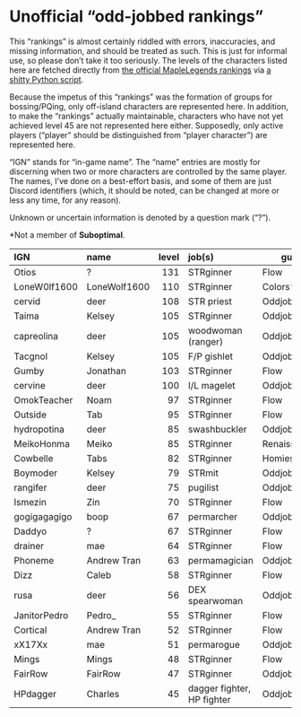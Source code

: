 # Unofficial “odd-jobbed rankings”

This “rankings” is almost certainly riddled with errors, inaccuracies, and
missing information, and should be treated as such. This is just for informal
use, so please don’t take it too seriously. The levels of the characters listed
here are fetched directly from [the official MapleLegends
rankings](https://maplelegends.com/ranking/all) via [a shitty Python
script](https://codeberg.org/oddjobs/odd-jobbed_rankings/src/branch/master/update.py).

Because the impetus of this “rankings” was the formation of groups for
bossing/PQing, only off-island characters are represented here. In addition, to
make the “rankings” actually maintainable, characters who have not yet achieved
level 45 are not represented here either. Supposedly, only active players
(“player” should be distinguished from “player character”) are represented
here.

“IGN” stands for “in-game name”. The “name” entries are mostly for discerning
when two or more characters are controlled by the same player. The names, I’ve
done on a best-effort basis, and some of them are just Discord identifiers
(which, it should be noted, can be changed at more or less any time, for any
reason).

Unknown or uncertain information is denoted by a question mark (“?”).

\*Not a member of <b>Suboptimal</b>.

| IGN        | name         | level | job(s)                 | guild         |
| :--------- | :----------- | ----: | :--------------------- | ------------- |
| Otios | ? | 131 | STRginner | Flow |
| LoneW0lf1600 | LoneWolf1600 | 110 | STRginner | Colors\* |
| cervid | deer | 108 | STR priest | Oddjobs |
| Taima | Kelsey | 105 | STRginner | Oddjobs |
| capreolina | deer | 105 | woodwoman (ranger) | Oddjobs |
| Tacgnol | Kelsey | 105 | F/P gishlet | Oddjobs |
| Gumby | Jonathan | 103 | STRginner | Flow |
| cervine | deer | 100 | I/L magelet | Oddjobs |
| OmokTeacher | Noam | 97 | STRginner | Flow |
| Outside | Tab | 95 | STRginner | Flow |
| hydropotina | deer | 85 | swashbuckler | Oddjobs |
| MeikoHonma | Meiko | 85 | STRginner | Renaissance\* |
| Cowbelle | Tabs | 82 | STRginner | Homies\* |
| Boymoder | Kelsey | 79 | STRmit | Oddjobs |
| rangifer | deer | 75 | pugilist | Oddjobs |
| Ismezin | Zin | 70 | STRginner | Flow |
| gogigagagigo | boop | 67 | permarcher | Oddjobs |
| Daddyo | ? | 67 | STRginner | Flow |
| drainer | mae | 64 | STRginner | Flow |
| Phoneme | Andrew Tran | 63 | permamagician | Oddjobs |
| Dizz | Caleb | 58 | STRginner | Flow |
| rusa | deer | 56 | DEX spearwoman | Oddjobs |
| JanitorPedro | Pedro\_ | 55 | STRginner | Flow |
| Cortical | Andrew Tran | 52 | STRginner | Flow |
| xX17Xx | mae | 51 | permarogue | Oddjobs |
| Mings | Mings | 48 | STRginner | Flow |
| FairRow | FairRow | 47 | STRginner | Oddjobs |
| HPdagger | Charles | 45 | dagger fighter, HP fighter | Oddjobs |
